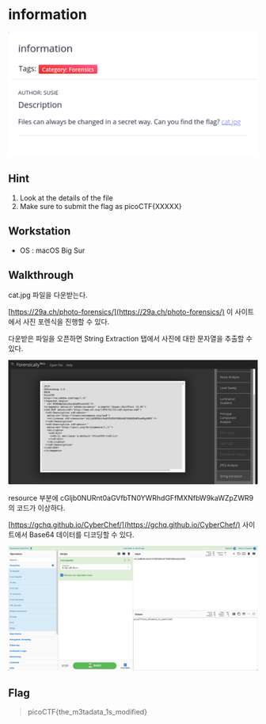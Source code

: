 # information
![information](https://github.com/jasperkim425/Walkthrough/blob/main/picoCTF/Forensics/information/image/information.png)

## Hint
1. Look at the details of the file
2. Make sure to submit the flag as picoCTF{XXXXX}

## Workstation
- OS : macOS Big Sur

## Walkthrough
cat.jpg 파일을 다운받는다.

[https://29a.ch/photo-forensics/](https://29a.ch/photo-forensics/) 이 사이트에서 사진 포렌식을 진행할 수 있다.

다운받은 파일을 오픈하면 String Extraction 탭에서 사진에 대한 문자열을 추출할 수 있다.

![forensics](https://github.com/jasperkim425/Walkthrough/blob/main/picoCTF/Forensics/information/image/forensics.png)

resource 부분에 cGljb0NURnt0aGVfbTN0YWRhdGFfMXNfbW9kaWZpZWR9의 코드가 이상하다.

[https://gchq.github.io/CyberChef/](https://gchq.github.io/CyberChef/) 사이트에서 Base64 데이터를 디코딩할 수 있다.

![CyberChef](https://github.com/jasperkim425/Walkthrough/blob/main/picoCTF/Forensics/information/image/CyberChef.png)

## Flag
> picoCTF{the_m3tadata_1s_modified}
